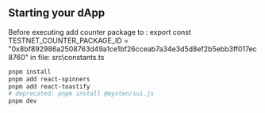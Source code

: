 ## Starting your dApp

Before executing add counter package to :
export const TESTNET_COUNTER_PACKAGE_ID = "0x8bf892986a2508763d49a1ce1bf26cceab7a34e3d5d8ef2b5ebb3ff017ec8760" in file:
src\constants.ts

``` bash
pnpm install
pnpm add react-spinners
pnpm add react-toastify
# deprecated: pnpm install @mysten/sui.js
pnpm dev
```
